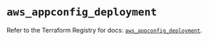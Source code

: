 # `aws_appconfig_deployment`

Refer to the Terraform Registry for docs: [`aws_appconfig_deployment`](https://registry.terraform.io/providers/hashicorp/aws/5.52.0/docs/resources/appconfig_deployment).
